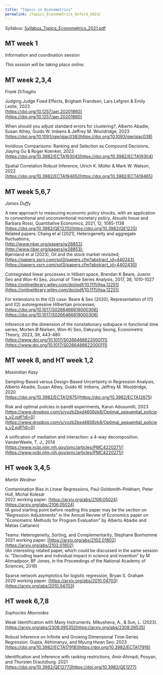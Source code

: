 ```yaml
---
title: "Topics in Econometrics"
permalink: /Topics_Econometrics_Oxford_2023/
---
```



Syllabus: [Syllabus_Topics_Econometrics_2021.pdf](/home/files/teaching/Topics_Econometrics_Oxford_2023/Syllabus_Topics_Econometrics_2021.pdf)



## MT week 1

Information and coordination session

*This session will be taking place online.*

 

## MT week 2,3,4
*Frank DiTraglia*

Judging Judge Fixed Effects, Brigham Frandsen, Lars Lefgren & Emily Leslie, 2023  
[https://doi.org/10.1257/aer.20201860](https://doi.org/10.1257/aer.20201860)

When should you adjust standard errors for clustering?, Alberto Abadie, Susan Athey, Guido W. Imbens & Jeffrey M. Wooldridge, 2023  
[https://doi.org/10.1093/qje/qjac038](https://doi.org/10.1093/qje/qjac038)

Invidious Comparisons: Ranking and Selection as Compound Decisions, Jiaying Gu & Roger Koenker, 2023  
[https://doi.org/10.3982/ECTA19304](https://doi.org/10.3982/ECTA19304)

Spatial Correlation Robust Inference, Ulrich K. Müller & Mark W. Watson, 2022  
[https://doi.org/10.3982/ECTA19465](https://doi.org/10.3982/ECTA19465)



 

## MT week 5,6,7
*James Duffy*

A new approach to measuring economic policy shocks, with an application to conventional and unconventional monetary policy, Atsushi Inoue and Barbara Rossi, Quantitative Economics, 2021, 12, 1085-1138  
[https://doi.org/10.3982/QE1225](https://doi.org/10.3982/QE1225)  
Related papers: Chang et al (2021), Heterogeneity and aggregate fluctuations;  
[http://www.nber.org/papers/w28853](http://www.nber.org/papers/w28853);   
Bjørnland et al (2023), Oil and the stock market revisited;  
[https://papers.ssrn.com/sol3/papers.cfm?abstract_id=440243](https://papers.ssrn.com/sol3/papers.cfm?abstract_id=4402430)



Cointegrated linear processes in Hilbert space, Brendan K Beare, Juwon Seo and Won-Ki Seo, Journal of Time Series Analysis, 2017, 38, 1010-1027  
[https://onlinelibrary.wiley.com/doi/pdf/10.1111/jtsa.12251](https://onlinelibrary.wiley.com/doi/pdf/10.1111/jtsa.12251)

For extensions to the I(2) case: Beare & Seo (2020), Representation of I(1) and I(2) autoregressive Hilbertian processes;   [https://doi.org/10.1017/S0266466619000306](https://doi.org/10.1017/S0266466619000306)

Inference on the dimension of the nonstationary subspace in functional time series, Morten Ø Nielsen, Won-Ki Seo, Dakyung Seong, Econometric Theory, 2023, 39, 443-480  
[https://www.doi.org/10.1017/S0266466622000111](https://www.doi.org/10.1017/S0266466622000111)



 

## MT week 8, and HT week 1,2
*Maximilian Kasy*

Sampling-Based versus Design-Based Uncertainty in Regression Analysis, Alberto Abadie, Susan Athey, Guido W. Imbens, Jeffrey M. Wooldridge, 2020  
[https://doi.org/10.3982/ECTA12675](https://doi.org/10.3982/ECTA12675)



Risk and optimal policies in bandit experiments, Karun Adusumilli, 2023  
[https://www.dropbox.com/s/yxzb2bxd4608zk8/Optimal_sequential_policies_v2.pdf?dl=0](https://www.dropbox.com/s/yxzb2bxd4608zk8/Optimal_sequential_policies_v2.pdf?dl=0)



A unification of mediation and interaction: a 4-way decomposition. VanderWeele, T. J.,  2014  
[https://www.ncbi.nlm.nih.gov/pmc/articles/PMC4220271/](https://www.ncbi.nlm.nih.gov/pmc/articles/PMC4220271/)



 

## HT week 3,4,5
*Martin Weidner*

Contamination Bias in Linear Regressions, Paul Goldsmith-Pinkham, Peter Hull, Michal Kolesár  
2022 working paper: [https://arxiv.org/abs/2106.05024](https://arxiv.org/abs/2106.05024)  
(A good starting point before reading this paper may be the section on “Regression Adjustments” in the Annual Review of Economics paper on "Econometric Methods for Program Evaluation" by Alberto Abadie and Matias Cattaneo)

Teams: Heterogeneity, Sorting, and Complementarity, Stephane Bonhomme  
2021 working paper: [https://arxiv.org/abs/2102.01802](https://arxiv.org/abs/2102.01802)  
(An interesting related paper, which could be discussed in the same session is: “Decoding team and individual impact in science and invention” by M Ahmadpoor, BF Jones, in the Proceedings of the National Academy of Sciences, 2019)

Sparse network asymptotics for logistic regression, Bryan S. Graham  
2020 working paper: [https://arxiv.org/abs/2010.04703](https://arxiv.org/abs/2010.04703)



 

## HT week 6,7,8
*Sophocles Mavroides*

Weak Identification with Many Instruments. Mikusheva, A., & Sun, L. (2023).  
[https://arxiv.org/abs/2308.09535](https://arxiv.org/abs/2308.09535)



Robust Inference on Infinite and Growing Dimensional Time‐Series Regression. Gupta, Abhimanyu, and Myung Hwan Seo. 2023   
[https://doi.org/10.3982/ECTA17918](https://doi.org/10.3982/ECTA17918)



Identification and inference with ranking restrictions, Amir‐Ahmadi, Pooyan, and Thorsten Drautzburg. 2021  
[https://doi.org/10.3982/QE1277](https://doi.org/10.3982/QE1277)






